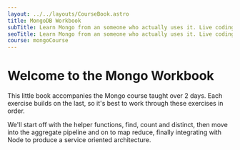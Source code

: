 ```yaml
---
layout: ../../layouts/CourseBook.astro
title: MongoDB Workbook
subTitle: Learn Mongo from an someone who actually uses it. Live coding, Q&A,practical workshops, deep theory and lots of real world exercises.
seoTitle: Learn Mongo from an someone who actually uses it. Live coding, Q&A,practical workshops, deep theory and lots of real world exercises.
course: mongoCourse
---
```


# Welcome to the Mongo Workbook

This little book accompanies the Mongo course taught over 2 days. Each exercise builds on the last, so it's best to work through these exercises in order.

We'll start off with the helper functions, find, count and distinct, then move into the aggregate pipeline and on to map reduce, finally integrating with Node to produce a service oriented architecture.
